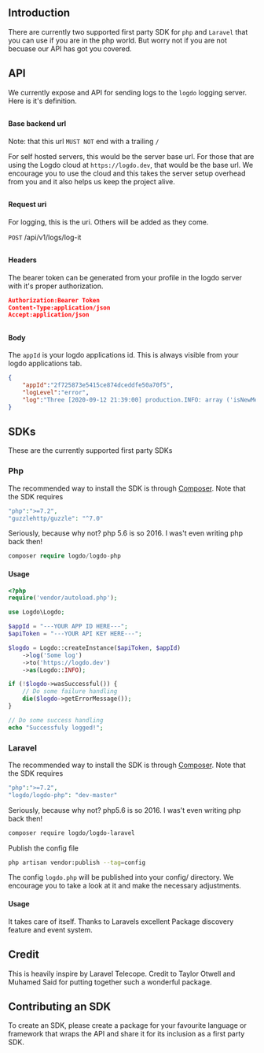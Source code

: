 <a name="section-1"></a>
## Introduction

There are currently two supported first party SDK for `php` and `Laravel` that you can use if you are in the php world. But worry not if you are not becuase our API has got you covered.

<a name="section-2"></a>
## API

We currently expose and API for sending logs to the `logdo` logging server. Here is it's definition.
##
#### Base backend url
Note: that this url `MUST NOT` end with a trailing `/`

For self hosted servers, this would be the server base url. For those that are using the Logdo cloud at `https://logdo.dev`, that would be the base url. We encourage you to use the cloud and this takes the server setup overhead from you and it also helps us keep the project alive.
##
#### Request uri
For logging, this is the uri. Others will be added as they come.

`POST` /api/v1/logs/log-it
##
#### Headers
The bearer token can be generated from your profile in the logdo server with it's proper authorization.
```json
Authorization:Bearer Token
Content-Type:application/json
Accept:application/json
```
##
#### Body
The `appId` is your logdo applications id. This is always visible from your logdo applications tab.

```json
{
    "appId":"2f725873e5415ce874dceddfe50a70f5",
    "logLevel":"error",
    "log":"Three [2020-09-12 21:39:00] production.INFO: array ('isNewMember' => 'True')"
}
```

## SDKs
These are the currently supported first party SDKs
### Php
The recommended way to install the SDK is through
[Composer](https://getcomposer.org/). Note that the SDK requires 
```php
"php":">=7.2",
"guzzlehttp/guzzle": "^7.0"
```

Seriously, because why not? php 5.6 is so 2016. I was't even writing php back then!

```php
composer require logdo/logdo-php
```
#### Usage
```php
<?php
require('vendor/autoload.php');

use Logdo\Logdo;

$appId = "---YOUR APP ID HERE---";
$apiToken = "---YOUR API KEY HERE---";

$logdo = Logdo::createInstance($apiToken, $appId)
    ->log('Some log')
    ->to('https://logdo.dev')
    ->as(Logdo::INFO);

if (!$logdo->wasSuccessful()) {
    // Do some failure handling
    die($logdo->getErrorMessage());
}

// Do some success handling
echo "Successfuly logged!";
```
### Laravel
The recommended way to install the SDK is through
[Composer](https://getcomposer.org/). Note that the SDK requires 
```php
"php":">=7.2",
"logdo/logdo-php": "dev-master"
```

Seriously, because why not? php5.6 is so 2016. I was't even writing php back then!

```bash
composer require logdo/logdo-laravel
```

Publish the config file
```bash
php artisan vendor:publish --tag=config
```

The config `logdo.php` will be published into your config/ directory. We encourage you to take a look at it and make the necessary adjustments.

#### Usage
It takes care of itself. Thanks to Laravels excellent Package discovery feature and event system.

## Credit
This is heavily inspire by Laravel Telecope. Credit to Taylor Otwell and Muhamed Said for putting together such a wonderful package.

## Contributing an SDK

To create an SDK, please create a package for your favourite language or framework that wraps the API and share it for its inclusion as a first party SDK.